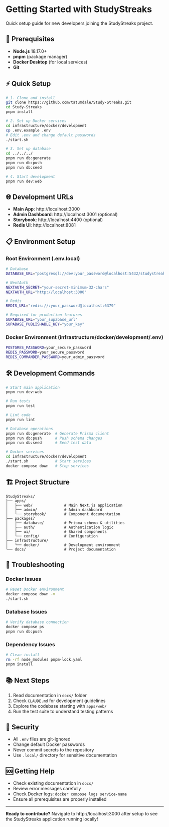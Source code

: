 # Getting Started with StudyStreaks

Quick setup guide for new developers joining the StudyStreaks project.

## 🚀 Prerequisites

- **Node.js** 18.17.0+
- **pnpm** (package manager)
- **Docker Desktop** (for local services)
- **Git**

## ⚡ Quick Setup

```bash
# 1. Clone and install
git clone https://github.com/tatumdale/Study-Streaks.git
cd Study-Streaks
pnpm install

# 2. Set up Docker services
cd infrastructure/docker/development
cp .env.example .env
# Edit .env and change default passwords
./start.sh

# 3. Set up database
cd ../../../
pnpm run db:generate
pnpm run db:push
pnpm run db:seed

# 4. Start development
pnpm run dev:web
```

## 🌐 Development URLs

- **Main App**: http://localhost:3000
- **Admin Dashboard**: http://localhost:3001 (optional)
- **Storybook**: http://localhost:4400 (optional)
- **Redis UI**: http://localhost:8081

## 📋 Environment Setup

### Root Environment (.env.local)
```bash
# Database
DATABASE_URL="postgresql://dev:your_password@localhost:5432/studystreaks_dev"

# NextAuth
NEXTAUTH_SECRET="your-secret-minimum-32-chars"
NEXTAUTH_URL="http://localhost:3000"

# Redis
REDIS_URL="redis://:your_password@localhost:6379"

# Required for production features
SUPABASE_URL="your_supabase_url"
SUPABASE_PUBLISHABLE_KEY="your_key"
```

### Docker Environment (infrastructure/docker/development/.env)
```bash
POSTGRES_PASSWORD=your_secure_password
REDIS_PASSWORD=your_secure_password
REDIS_COMMANDER_PASSWORD=your_admin_password
```

## 🛠️ Development Commands

```bash
# Start main application
pnpm run dev:web

# Run tests
pnpm run test

# Lint code
pnpm run lint

# Database operations
pnpm run db:generate  # Generate Prisma client
pnpm run db:push      # Push schema changes
pnpm run db:seed      # Seed test data

# Docker services
cd infrastructure/docker/development
./start.sh            # Start services
docker compose down   # Stop services
```

## 🏗️ Project Structure

```
StudyStreaks/
├── apps/
│   ├── web/              # Main Next.js application
│   ├── admin/            # Admin dashboard
│   └── storybook/        # Component documentation
├── packages/
│   ├── database/         # Prisma schema & utilities
│   ├── auth/             # Authentication logic
│   ├── ui/               # Shared components
│   └── config/           # Configuration
├── infrastructure/
│   └── docker/           # Development environment
└── docs/                 # Project documentation
```

## 🔧 Troubleshooting

### Docker Issues
```bash
# Reset Docker environment
docker compose down -v
./start.sh
```

### Database Issues
```bash
# Verify database connection
docker compose ps
pnpm run db:push
```

### Dependency Issues
```bash
# Clean install
rm -rf node_modules pnpm-lock.yaml
pnpm install
```

## 📚 Next Steps

1. Read documentation in `docs/` folder
2. Check `CLAUDE.md` for development guidelines
3. Explore the codebase starting with `apps/web/`
4. Run the test suite to understand testing patterns

## 🔐 Security

- All `.env` files are git-ignored
- Change default Docker passwords
- Never commit secrets to the repository
- Use `.local/` directory for sensitive documentation

## 🆘 Getting Help

- Check existing documentation in `docs/`
- Review error messages carefully
- Check Docker logs: `docker compose logs service-name`
- Ensure all prerequisites are properly installed

---

**Ready to contribute?** Navigate to http://localhost:3000 after setup to see the StudyStreaks application running locally!